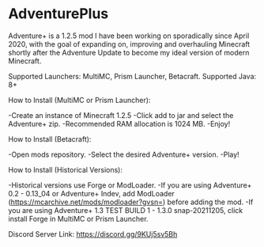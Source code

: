 # AdventurePlus

Adventure+ is a 1.2.5 mod I have been working on sporadically since April 2020, with the goal of expanding on, improving and overhauling Minecraft shortly after the Adventure Update to become my ideal version of modern Minecraft.

Supported Launchers: MultiMC, Prism Launcher, Betacraft.
Supported Java: 8+

How to Install (MultiMC or Prism Launcher):

-Create an instance of Minecraft 1.2.5
-Click add to jar and select the Adventure+ zip.
-Recommended RAM allocation is 1024 MB.
-Enjoy!

How to Install (Betacraft):

-Open mods repository.
-Select the desired Adventure+ version.
-Play!

How to Install (Historical Versions):

-Historical versions use Forge or ModLoader.
-If you are using Adventure+ 0.2 - 0.13_04 or Adventure+ Indev, add ModLoader (https://mcarchive.net/mods/modloader?gvsn=) before adding the mod.
-If you are using Adventure+ 1.3 TEST BUILD 1 - 1.3.0 snap-20211205, click install Forge in MultiMC or Prism Launcher.

Discord Server Link: https://discord.gg/9KUj5sv5Bh
